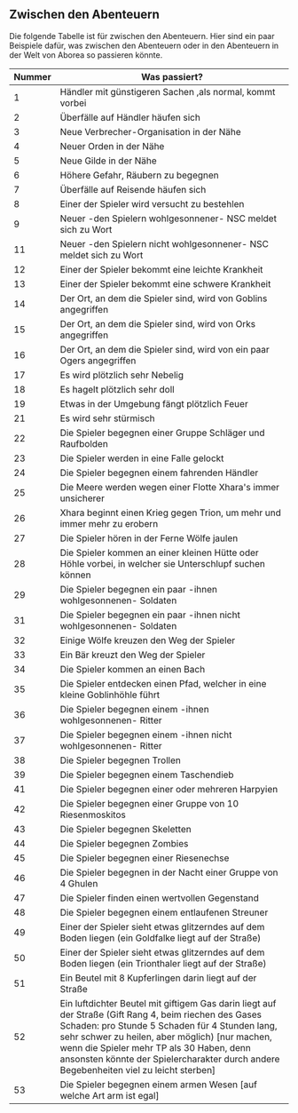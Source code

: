 ## Zwischen den Abenteuern

Die folgende Tabelle ist für zwischen den Abenteuern. Hier sind ein paar Beispiele dafür, was zwischen den Abenteuern oder in den Abenteuern in der Welt von Aborea so passieren könnte.

| Nummer | Was passiert? |
| - | - |
| 1 | Händler mit günstigeren Sachen ,als normal, kommt vorbei |
| 2 | Überfälle auf Händler häufen sich |
| 3 | Neue Verbrecher-Organisation in der Nähe |
| 4 | Neuer Orden in der Nähe |
| 5 | Neue Gilde in der Nähe |
| 6 | Höhere Gefahr, Räubern zu begegnen |
| 7 | Überfälle auf Reisende häufen sich |
| 8 | Einer der Spieler wird versucht zu bestehlen |
| 9 | Neuer -den Spielern wohlgesonnener- NSC meldet sich zu Wort |
| 11 | Neuer -den Spielern nicht wohlgesonnener- NSC meldet sich zu Wort |
| 12 | Einer der Spieler bekommt eine leichte Krankheit |
| 13 | Einer der Spieler bekommt eine schwere Krankheit |
| 14 | Der Ort, an dem die Spieler sind, wird von Goblins angegriffen |
| 15 | Der Ort, an dem die Spieler sind, wird von Orks angegriffen |
| 16 | Der Ort, an dem die Spieler sind, wird von ein paar Ogers angegriffen |
| 17 | Es wird plötzlich sehr Nebelig |
| 18 | Es hagelt plötzlich sehr doll |
| 19 | Etwas in der Umgebung fängt plötzlich Feuer |
| 21 | Es wird sehr stürmisch |
| 22 | Die Spieler begegnen einer Gruppe Schläger und Raufbolden |
| 23 | Die Spieler werden in eine Falle gelockt |
| 24 | Die Spieler begegnen einem fahrenden Händler |
| 25 | Die Meere werden wegen einer Flotte Xhara's immer unsicherer |
| 26 | Xhara beginnt einen Krieg gegen Trion, um mehr und immer mehr zu erobern |
| 27 | Die Spieler hören in der Ferne Wölfe jaulen |
| 28 | Die Spieler kommen an einer kleinen Hütte oder Höhle vorbei, in welcher sie Unterschlupf suchen können |
| 29 | Die Spieler begegnen ein paar -ihnen wohlgesonnenen- Soldaten |
| 31 | Die Spieler begegnen ein paar -ihnen nicht wohlgesonnenen- Soldaten |
| 32 | Einige Wölfe kreuzen den Weg der Spieler |
| 33 | Ein Bär kreuzt den Weg der Spieler |
| 34 | Die Spieler kommen an einen Bach |
| 35 | Die Spieler entdecken einen Pfad, welcher in eine kleine Goblinhöhle führt |
| 36 | Die Spieler begegnen einem -ihnen wohlgesonnenen- Ritter |
| 37 | Die Spieler begegnen einem -ihnen nicht wohlgesonnenen- Ritter |
| 38 | Die Spieler begegnen Trollen |
| 39 | Die Spieler begegnen einem Taschendieb |
| 41 | Die Spieler begegnen einer oder mehreren Harpyien |
| 42 | Die Spieler begegnen einer Gruppe von 10 Riesenmoskitos |
| 43 | Die Spieler begegnen Skeletten |
| 44 | Die Spieler begegnen Zombies |
| 45 | Die Spieler begegnen einer Riesenechse |
| 46 | Die Spieler begegnen in der Nacht einer Gruppe von 4 Ghulen |
| 47 | Die Spieler finden einen wertvollen Gegenstand |
| 48 | Die Spieler begegnen einem entlaufenen Streuner |
| 49 | Einer der Spieler sieht etwas glitzerndes auf dem Boden liegen (ein Goldfalke liegt auf der Straße) |
| 50 | Einer der Spieler sieht etwas glitzerndes auf dem Boden liegen (ein Trionthaler liegt auf der Straße) |
| 51 | Ein Beutel mit 8 Kupferlingen darin liegt auf der Straße |
| 52 | Ein luftdichter Beutel mit giftigem Gas darin liegt auf der Straße (Gift Rang 4, beim riechen des Gases Schaden: pro Stunde 5 Schaden für 4 Stunden lang, sehr schwer zu heilen, aber möglich) [nur machen, wenn die Spieler mehr TP als 30 Haben, denn ansonsten könnte der Spielercharakter durch andere Begebenheiten viel zu leicht sterben] |
| 53 | Die Spieler begegnen einem armen Wesen [auf welche Art arm ist egal] |
